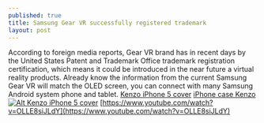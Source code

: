 ```yaml
---
published: true
title: Samsung Gear VR successfully registered trademark
layout: post
---
```

According to foreign media reports, Gear VR brand has in recent days by the United States Patent and Trademark Office trademark registration certification, which means it could be introduced in the near future a virtual reality products. Already know the information from the current Samsung Gear VR will match the OLED screen, you can connect with many Samsung Android system phone and tablet. [Kenzo iPhone 5 cover](http://www.nodcase.com/kenzo-iphone-5-case-flowers-yellow-p-3185.html) [iPhone case Kenzo](http://www.fashiolista.com/#!/item/137038)[![Alt Kenzo iPhone 5 cover](http://www.nodcase.com/images/large/iphone5/kenzo_case_ip3006_lrg.jpg)](http://www.nodcase.com/kenzo-iphone-5-case-flowers-yellow-p-3185.html) [https://www.youtube.com/watch?v=OLLE8siJLdY](https://www.youtube.com/watch?v=OLLE8siJLdY)